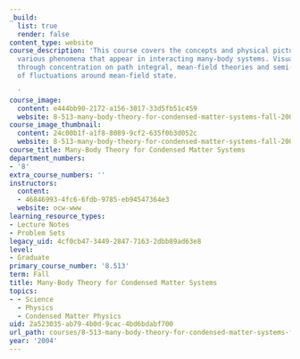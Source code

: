 ```yaml
---
_build:
  list: true
  render: false
content_type: website
course_description: 'This course covers the concepts and physical pictures behind
  various phenomena that appear in interacting many-body systems. Visualization occurs
  through concentration on path integral, mean-field theories and semi-classical picture
  of fluctuations around mean-field state.

  '
course_image:
  content: e444bb90-2172-a156-3017-33d5fb51c459
  website: 8-513-many-body-theory-for-condensed-matter-systems-fall-2004
course_image_thumbnail:
  content: 24c00b1f-a1f8-8089-9cf2-635f0b3d052c
  website: 8-513-many-body-theory-for-condensed-matter-systems-fall-2004
course_title: Many-Body Theory for Condensed Matter Systems
department_numbers:
- '8'
extra_course_numbers: ''
instructors:
  content:
  - 46846993-4fc6-6fdb-9785-eb94547364e3
  website: ocw-www
learning_resource_types:
- Lecture Notes
- Problem Sets
legacy_uid: 4cf0cb47-3449-2847-7163-2dbb89ad63e8
level:
- Graduate
primary_course_number: '8.513'
term: Fall
title: Many-Body Theory for Condensed Matter Systems
topics:
- - Science
  - Physics
  - Condensed Matter Physics
uid: 2a523035-ab79-4b0d-9cac-4bd6bdabf700
url_path: courses/8-513-many-body-theory-for-condensed-matter-systems-fall-2004
year: '2004'
---
```

